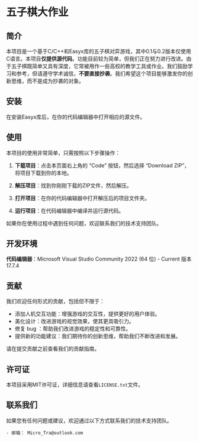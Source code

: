 # 五子棋大作业 # 
## 简介 ##

本项目是一个基于C/C++和Easyx库的五子棋对弈游戏，其中0.1与0.2版本仅使用C语言。本项目**仅提供源代码**。功能目前较为简单，但我们正在努力进行改进。由于五子棋既简单又具有深度，它常被用作一些高校的教学工具或作业。我们鼓励学习和参考，但请遵守学术诚信，**不要直接抄袭**。我们希望这个项目能够激发你的创新思维，而不是成为抄袭的对象。

## 安装 ##

在安装Easyx库后，在你的代码编辑器中打开相应的源文件。

## 使用 ##

本项目的使用非常简单，只需按照以下步骤操作：

1. **下载项目**：点击本页面右上角的 “Code” 按钮，然后选择 “Download ZIP”，将项目下载到你的本地。

2. **解压项目**：找到你刚刚下载的ZIP文件，然后解压。
3. **打开项目**：在你的代码编辑器中打开解压后的项目文件夹。
4. **运行项目**：在代码编辑器中编译并运行源代码。

如果你在使用过程中遇到任何问题，欢迎联系我们的技术支持团队。

## 开发环境 ##

**代码编辑器**：Microsoft Visual Studio Community 2022 (64 位) - Current 版本 17.7.4

## 贡献 ##

我们欢迎任何形式的贡献，包括但不限于：

+ 添加人机交互功能：增强游戏的交互性，提供更好的用户体验。
+ 美化设计：改进游戏的视觉效果，使其更具吸引力。
+ 修复 bug ：帮助我们改进游戏的稳定性和可靠性。
+ 提供新的功能建议：我们期待你的创新思维，帮助我们不断改进和发展。

请在提交贡献之前查看我们的贡献指南。

## 许可证 ##

本项目采用MIT许可证，详细信息请查看`LICENSE.txt`文件。

## 联系我们 ##
如果您有任何问题或建议，欢迎通过以下方式联系我们的技术支持团队。

	- 邮箱： Micro_Tra@outlook.com
